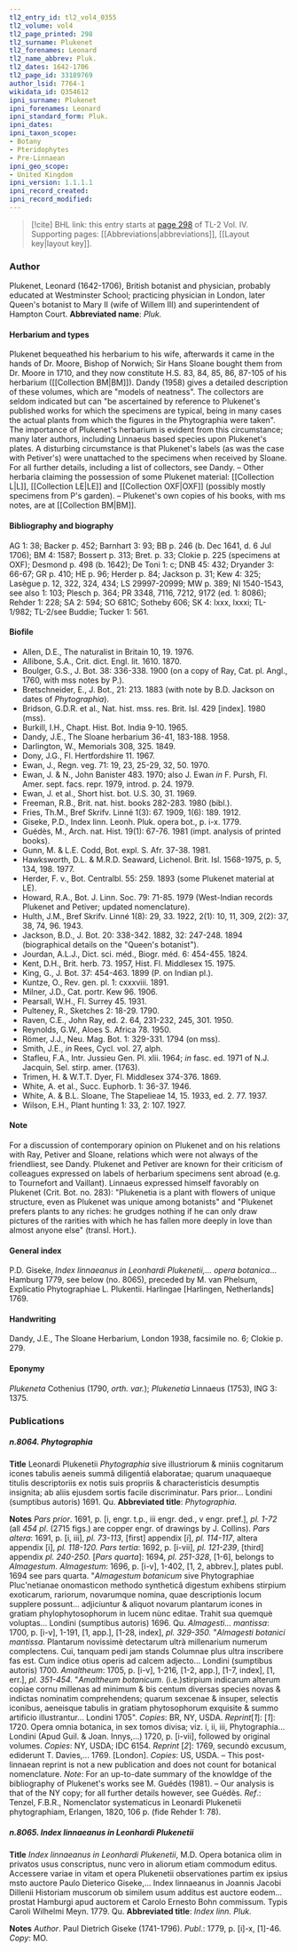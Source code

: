 ```yaml
---
tl2_entry_id: tl2_vol4_0355
tl2_volume: vol4
tl2_page_printed: 298
tl2_surname: Plukenet
tl2_forenames: Leonard
tl2_name_abbrev: Pluk.
tl2_dates: 1642-1706
tl2_page_id: 33189769
author_lsid: 7764-1
wikidata_id: Q354612
ipni_surname: Plukenet
ipni_forenames: Leonard
ipni_standard_form: Pluk.
ipni_dates: 
ipni_taxon_scope: 
- Botany
- Pteridophytes
- Pre-Linnaean
ipni_geo_scope: 
- United Kingdom
ipni_version: 1.1.1.1
ipni_record_created: 
ipni_record_modified:
---
```



> [!cite] BHL link: this entry starts at [page 298](https://www.biodiversitylibrary.org/page/33189769) of TL-2 Vol. IV.
> Supporting pages: [[Abbreviations|abbreviations]], [[Layout key|layout key]].

### Author

Plukenet, Leonard (1642-1706), British botanist and physician, probably educated at Westminster School; practicing physician in London, later Queen's botanist to Mary II (wife of Willem III) and superintendent of Hampton Court. 
**Abbreviated name**: *Pluk.*

#### Herbarium and types

Plukenet bequeathed his herbarium to his wife, afterwards it came in the hands of Dr. Moore, Bishop of Norwich; Sir Hans Sloane bought them from Dr. Moore in 1710, and they now constitute H.S. 83, 84, 85, 86, 87-105 of his herbarium ([[Collection BM|BM]]). Dandy (1958) gives a detailed description of these volumes, which are "models of neatness". The collectors are seldom indicated but can "be ascertained by reference to Plukenet's published works for which the specimens are typical, being in many cases the actual plants from which the figures in the Phytographia were taken". The importance of Plukenet's herbarium is evident from this circumstance; many later authors, including Linnaeus based species upon Plukenet's plates. A disturbing circumstance is that Plukenet's labels (as was the case with Petiver's) were unattached to the specimens when received by Sloane. For all further details, including a list of collectors, see Dandy. – Other herbaria claiming the possession of some Plukenet material: [[Collection L|L]], [[Collection LE|LE]] and [[Collection OXF|OXF]] (possibly mostly specimens from P's garden). – Plukenet's own copies of his books, with ms notes, are at [[Collection BM|BM]].

#### Bibliography and biography

AG 1: 38; Backer p. 452; Barnhart 3: 93; BB p. 246 (b. Dec 1641, d. 6 Jul 1706); BM 4: 1587; Bossert p. 313; Bret. p. 33; Clokie p. 225 (specimens at OXF); Desmond p. 498 (b. 1642); De Toni 1: c; DNB 45: 432; Dryander 3: 66-67; GR p. 410; HE p. 96; Herder p. 84; Jackson p. 31; Kew 4: 325; Lasègue p. 12, 322, 324, 434; LS 29997-20999; MW p. 389; NI 1540-1543, see also 1: 103; Plesch p. 364; PR 3348, 7116, 7212, 9172 (ed. 1: 8086); Rehder 1: 228; SA 2: 594; SO 681C; Sotheby 606; SK 4: lxxx, lxxxi; TL-1/982; TL-2/see Buddie; Tucker 1: 561.

#### Biofile

- Allen, D.E., The naturalist in Britain 10, 19. 1976.
- Allibone, S.A., Crit. dict. Engl. lit. 1610. 1870.
- Boulger, G.S., J. Bot. 38: 336-338. 1900 (on a copy of Ray, Cat. pl. Angl., 1760, with mss notes by P.).
- Bretschneider, E., J. Bot., 21: 213. 1883 (with note by B.D. Jackson on dates of *Phytographia*).
- Bridson, G.D.R. et al., Nat. hist. mss. res. Brit. Isl. 429 \[index\]. 1980 (mss).
- Burkill, I.H., Chapt. Hist. Bot. India 9-10. 1965.
- Dandy, J.E., The Sloane herbarium 36-41, 183-188. 1958.
- Darlington, W., Memorials 308, 325. 1849.
- Dony, J.G., Fl. Hertfordshire 11. 1967.
- Ewan, J., Regn. veg. 71: 19, 23, 25-29, 32, 50. 1970.
- Ewan, J. & N., John Banister 483. 1970; also J. Ewan *in* F. Pursh, Fl. Amer. sept. facs. repr. 1979, introd. p. 24. 1979.
- Ewan, J. et al., Short hist. bot. U.S. 30, 31. 1969.
- Freeman, R.B., Brit. nat. hist. books 282-283. 1980 (bibl.).
- Fries, Th.M., Bref Skrifv. Linné 1(3): 67. 1909, 1(6): 189. 1912.
- Giseke, P.D., Index linn. Leonh. Pluk. opera bot., p. i-x. 1779.
- Guédès, M., Arch. nat. Hist. 19(1): 67-76. 1981 (impt. analysis of printed books).
- Gunn, M. & L.E. Codd, Bot. expl. S. Afr. 37-38. 1981.
- Hawksworth, D.L. & M.R.D. Seaward, Lichenol. Brit. Isl. 1568-1975, p. 5, 134, 198. 1977.
- Herder, F. v., Bot. Centralbl. 55: 259. 1893 (some Plukenet material at LE).
- Howard, R.A., Bot. J. Linn. Soc. 79: 71-85. 1979 (West-Indian records Plukenet and Petiver; updated nomenclature).
- Hulth, J.M., Bref Skrifv. Linné 1(8): 29, 33. 1922, 2(1): 10, 11, 309, 2(2): 37, 38, 74, 96. 1943.
- Jackson, B.D., J. Bot. 20: 338-342. 1882, 32: 247-248. 1894 (biographical details on the "Queen's botanist").
- Jourdan, A.L.J., Dict. sci. méd., Biogr. méd. 6: 454-455. 1824.
- Kent, D.H., Brit. herb. 73. 1957, Hist. Fl. Middlesex 15. 1975.
- King, G., J. Bot. 37: 454-463. 1899 (P. on Indian pl.).
- Kuntze, O., Rev. gen. pl. 1: cxxxviii. 1891.
- Milner, J.D., Cat. portr. Kew 96. 1906.
- Pearsall, W.H., Fl. Surrey 45. 1931.
- Pulteney, R., Sketches 2: 18-29. 1790.
- Raven, C.E., John Ray, ed. 2. 64, 231-232, 245, 301. 1950.
- Reynolds, G.W., Aloes S. Africa 78. 1950.
- Römer, J.J., Neu. Mag. Bot. 1: 329-331. 1794 (on mss).
- Smith, J.E., *in* Rees, Cycl. vol. 27, alph.
- Stafleu, F.A., Intr. Jussieu Gen. Pl. xlii. 1964; *in* fasc. ed. 1971 of N.J. Jacquin, Sel. stirp. amer. (1763).
- Trimen, H. & W.T.T. Dyer, Fl. Middlesex 374-376. 1869.
- White, A. et al., Succ. Euphorb. 1: 36-37. 1946.
- White, A. & B.L. Sloane, The Stapelieae 14, 15. 1933, ed. 2. 77. 1937.
- Wilson, E.H., Plant hunting 1: 33, 2: 107. 1927.

#### Note

For a discussion of contemporary opinion on Plukenet and on his relations with Ray, Petiver and Sloane, relations which were not always of the friendliest, see Dandy. Plukenet and Petiver are known for their criticism of colleagues expressed on labels of herbarium specimens sent abroad (e.g. to Tournefort and Vaillant). Linnaeus expressed himself favorably on Plukenet (Crit. Bot. no. 283): "Plukenetia is a plant with flowers of unique structure, even as Plukenet was unique among botanists" and "Plukenet prefers plants to any riches: he grudges nothing if he can only draw pictures of the rarities with which he has fallen more deeply in love than almost anyone else" (transl. Hort.).

#### General index

P.D. Giseke, *Index linnaeanus in Leonhardi Plukenetii,... opera botanica*... Hamburg 1779, see below (no. 8065), preceded by M. van Phelsum, Explicatio Phytographiae L. Plukentii. Harlingae \[Harlingen, Netherlands\] 1769.

#### Handwriting

Dandy, J.E., The Sloane Herbarium, London 1938, facsimile no. 6; Clokie p. 279.

#### Eponymy

*Plukeneta* Cothenius (1790, *orth. var.*); *Plukenetia* Linnaeus (1753), ING 3: 1375.

### Publications

##### n.8064. Phytographia

**Title**
Leonardi Plukenetii *Phytographia* sive illustriorum & miniis cognitarum icones tabulis aeneis summâ diligentiâ elaboratae; quarum unaquaeque titulis descriptoriis ex notis suis propriis & characteristicis desumptis insignita; ab aliis ejusdem sortis facile discriminatur. Pars prior... Londini (sumptibus autoris) 1691. Qu.
**Abbreviated title**: *Phytographia*.

**Notes**
*Pars prior*. 1691, p. \[i, engr. t.p., iii engr. ded., v engr. pref.\], *pl. 1-72* (all *454 pl*. (2715 figs.) are copper engr. of drawings by J. Collins).
*Pars altera*: 1691, p. \[i, iii\], *pl. 73-113*, \[first\] appendix \[*i*\], *pl. 114-117*, altera appendix \[i\], *pl. 118-120.*
*Pars tertia*: 1692, p. \[i-vii\], *pl. 121-239*, \[third\] appendix *pl. 240-250.*
\[*Pars quarta*\]: 1694, *pl. 251-328*, \[1-6\], belongs to *Almagestum*.
*Almagestum*: 1696, p. \[i-v\], 1-402, \[1, 2, abbrev.\], plates publ. 1694 see pars quarta. "*Almagestum botanicum* sive Phytographiae Pluc'netianae onomasticon methodo syntheticâ digestum exhibens stirpium exoticarum, rariorum, novarumque nomina, quae descriptionis locum supplere possunt... adjiciuntur & aliquot novarum plantarum icones in gratiam phylophytosophorum in lucem nùnc editae. Trahit sua quemquè voluptas... Londini (sumptibus autoris) 1696. Qu.
*Almagesti... mantissa*: 1700, p. \[i-v\], 1-191, \[1, app.\], \[1-28, index\], *pl. 329-350.* "*Almagesti botanici mantissa*. Plantarum novissimè detectarum ultrà millenarium numerum complectens. Cui, tanquam pedi jam stands Columnae plus ultra inscribere fas est. Cum indice otius operis ad calcem adjecto... Londini (sumptibus autoris) 1700.
*Amaltheum*: 1705, p. \[i-v\], 1-216, \[1-2, app.\], \[1-7, index\], \[1, err.\], *pl. 351-454.* "*Amaltheum botanicum*. (i.e.)stirpium indicarum alterum copiae cornu millenas ad minimum & bis centum diversas species novas & indictas nominatim comprehendens; quarum sexcenae & insuper, selectis iconibus, aeneisque tabulis in gratiam phytosophorum exquisite & summo artificio illustrantur... Londini 1705".
*Copies*: BR, NY, USDA.
*Reprint*\[*1*\]: \[*1*\]: 1720. Opera omnia botanica, in sex tomos divisa; viz. i, ii, iii, Phytographia... Londini (Apud Guil. & Joan. Innys,...) 1720, p. \[i-vii\], followed by original volumes. *Copies*: NY, USDA; IDC 6154.
*Reprint* \[*2*\]: 1769, secundò excusum, ediderunt T. Davies,... 1769. \[London\]. *Copies*: US, USDA. – This post-linnaean reprint is not a new publication and does not count for botanical nomenclature.
*Note*: For an up-to-date summary of the knowldge of the bibliography of Plukenet's works see M. Guédès (1981). – Our analysis is that of the NY copy; for all further details however, see Guédès.
*Ref*.: Tenzel, F.B.R., Nomenclator systematicus in Leonardi Plukenetii phytographiam, Erlangen, 1820, 106 p. (fide Rehder 1: 78).

##### n.8065. Index linnaeanus in Leonhardi Plukenetii

**Title**
*Index linnaeanus in Leonhardi Plukenetii*, M.D. Opera botanica olim in privatos usus conscriptus, nunc vero in aliorum etiam commodum editus. Accessere variae in vitam et opera Plukenetii observationes partim ex ipsius msto auctore Paulo Dieterico Giseke,... Index linnaeanus in Joannis Jacobi Dillenii Historiam muscorum ob similem usum additus est auctore eodem... prostat Hamburgi apud auctorem et Carolo Ernesto Bohn commissum. Typis Caroli Wilhelmi Meyn. 1779. Qu.
**Abbreviated title**: *Index linn. Pluk.*

**Notes**
*Author*. Paul Dietrich Giseke (1741-1796).
*Publ*.: 1779, p. \[i\]-x, \[1\]-46. *Copy*: MO.

